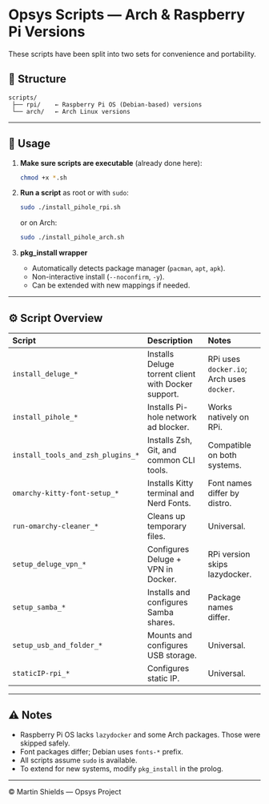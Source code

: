 # Opsys Scripts — Arch & Raspberry Pi Versions

These scripts have been split into two sets for convenience and portability.

## 📂 Structure

```
scripts/
 ├── rpi/    ← Raspberry Pi OS (Debian-based) versions
 └── arch/   ← Arch Linux versions
```


---

## 🧩 Usage

1. **Make sure scripts are executable** (already done here):
   ```bash
   chmod +x *.sh
   ```

2. **Run a script** as root or with `sudo`:
   ```bash
   sudo ./install_pihole_rpi.sh
   ```
   or on Arch:
   ```bash
   sudo ./install_pihole_arch.sh
   ```

3. **pkg_install wrapper**
   - Automatically detects package manager (`pacman`, `apt`, `apk`).
   - Non-interactive install (`--noconfirm`, `-y`).
   - Can be extended with new mappings if needed.

---

## ⚙️ Script Overview

| Script | Description | Notes |
|:--------|:-------------|:------|
| `install_deluge_*` | Installs Deluge torrent client with Docker support. | RPi uses `docker.io`; Arch uses `docker`. |
| `install_pihole_*` | Installs Pi-hole network ad blocker. | Works natively on RPi. |
| `install_tools_and_zsh_plugins_*` | Installs Zsh, Git, and common CLI tools. | Compatible on both systems. |
| `omarchy-kitty-font-setup_*` | Installs Kitty terminal and Nerd Fonts. | Font names differ by distro. |
| `run-omarchy-cleaner_*` | Cleans up temporary files. | Universal. |
| `setup_deluge_vpn_*` | Configures Deluge + VPN in Docker. | RPi version skips lazydocker. |
| `setup_samba_*` | Installs and configures Samba shares. | Package names differ. |
| `setup_usb_and_folder_*` | Mounts and configures USB storage. | Universal. |
| `staticIP-rpi_*` | Configures static IP. | Universal. |

---

## ⚠️ Notes

- Raspberry Pi OS lacks `lazydocker` and some Arch packages. Those were skipped safely.
- Font packages differ; Debian uses `fonts-*` prefix.
- All scripts assume `sudo` is available.
- To extend for new systems, modify `pkg_install` in the prolog.

---

© Martin Shields — Opsys Project
